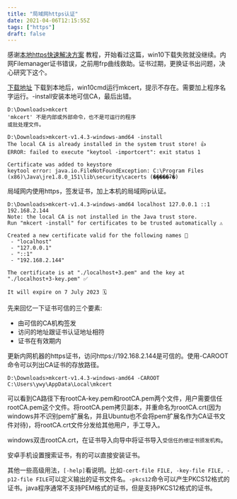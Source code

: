 ```yaml
---
title: "局域网https认证"
date: 2021-04-06T12:15:55Z
tags: ["https"]
draft: false
---
```

  感谢[本地https快速解决方案](https://www.jianshu.com/p/7cb5c2cffaaa) 教程，开始看过这篇，win10下载失败就没继续。内网Filemanager证书错误，之前用frp曲线救助。证书过期，更换证书出问题，决心研究下这个。
  
  [下载地址]( https://github.com/FiloSottile/mkcert/releases/latest) 下载到本地后，win10cmd运行mkcert，提示不存在。需要加上程序名字运行。-install安装本地可信CA，最后出错。
```
D:\Downloads>mkcert
'mkcert' 不是内部或外部命令，也不是可运行的程序
或批处理文件。

D:\Downloads>mkcert-v1.4.3-windows-amd64 -install
The local CA is already installed in the system trust store! 👍
ERROR: failed to execute "keytool -importcert": exit status 1

Certificate was added to keystore
keytool error: java.io.FileNotFoundException: C:\Program Files (x86)\Java\jre1.8.0_151\lib\security\cacerts (�ܾ����ʡ�)
```
  局域网内使用https，签发证书，加上本机的局域网ip认证。
```
D:\Downloads>mkcert-v1.4.3-windows-amd64 localhost 127.0.0.1 ::1 192.168.2.144
Note: the local CA is not installed in the Java trust store.
Run "mkcert -install" for certificates to be trusted automatically ⚠️

Created a new certificate valid for the following names 📜
 - "localhost"
 - "127.0.0.1"
 - "::1"
 - "192.168.2.144"

The certificate is at "./localhost+3.pem" and the key at "./localhost+3-key.pem" ✅

It will expire on 7 July 2023 🗓
```
先来回忆一下证书可信的三个要素:

- 由可信的CA机构签发
- 访问的地址跟证书认证地址相符
- 证书在有效期内

更新内网机器的https证书，访问https://192.168.2.144是可信的。使用-CAROOT命令可以列出CA证书的存放路径。
```
D:\Downloads>mkcert-v1.4.3-windows-amd64 -CAROOT
C:\Users\ywy\AppData\Local\mkcert
```
  可以看到CA路径下有rootCA-key.pem和rootCA.pem两个文件，用户需要信任rootCA.pem这个文件。将rootCA.pem拷贝副本，并重命名为rootCA.crt(因为windows并不识别pem扩展名，并且Ubuntu也不会将pem扩展名作为CA证书文件对待)，将rootCA.crt文件分发给其他用户，手工导入。

  windows双击rootCA.crt，在证书导入向导中将证书导入`受信任的根证书颁发机构`。
  
  安卓手机设置搜索证书，有的可以直接安装证书。
  
  其他一些高级用法，`[-help]`看说明。比如`-cert-file FILE, -key-file FILE, -p12-file FILE`可以定义输出的证书文件名。`-pkcs12`命令可以产生PKCS12格式的证书。java程序通常不支持PEM格式的证书，但是支持PKCS12格式的证书。


